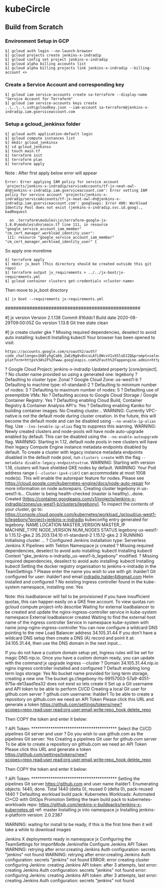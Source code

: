 # kubeCircle

## Build from Scratch

### Environment Setup in GCP
```
$] gcloud auth login --no-launch-browser
$] gcloud projects create jenkins-x-indradip
$] gcloud config set project jenkins-x-indradip
$] gcloud alpha billing accounts list
$] gcloud alpha billing projects link jenkins-x-indradip --billing-account <>
```

### Create a Service Account and corresponding key
```
$] gcloud iam service-accounts create sa-terraform --display-name "Service Account for Terraform"
$] gcloud iam service-accounts keys create ..\..\..\.ssh\gcloudkey.json --iam-account sa-terraform@jenkins-x-indradip.iam.gserviceaccount.com
```

### Setup a gcloud_jenkinsx folder
```
$] gcloud auth application-default login
$] gcloud compute instances list
$] mkdir gcloud_jenkinsx
$] cd gcloud_jenkinsx
$] touch main.tf
$] terraform init
$] terraform plan
$] terraform apply
```
Note : After first apply below error will appear
```
Error: Error applying IAM policy for service account 'projects/jenkins-x-indradip/serviceAccounts/tf-jx-neat-owl-dn@jenkins-x-indradip.iam.gserviceaccount.com': Error setting IAM policy for service account 'projects/jenkins-x-indradip/serviceAccounts/tf-jx-neat-owl-dn@jenkins-x-indradip.iam.gserviceaccount.com': googleapi: Error 400: Workload Identity Pool does not exist (jenkins-x-indradip.svc.id.goog)., badRequest

  on .terraform\modules\jx\terraform-google-jx-1.8.0\modules\dns\main.tf line 111, in resource "google_service_account_iam_member" "cm_cert_manager_workload_identity_user":
 111: resource "google_service_account_iam_member" "cm_cert_manager_workload_identity_user" {
```
So apply one moretime
```
$] terraform apply
$] mkdir jx_boot (This directory should be created outside this git repo)
$] terraform output jx_requirements > ../../jx-boot/jx-requirements.yml
$] gcloud container clusters get-credentials <cluster-name>
```
Then move to jx_boot directory
```
$] jx boot --requirements jx-requirements.yml
```





##################################################


#] jx version
Version        2.1.138
Commit         816ddc1
Build date     2020-08-29T09:00:05Z
Go version     1.13.8
Git tree state clean


#] jx create cluster gke
? Missing required dependencies, deselect to avoid auto installing: kubectl
Installing kubectl
Your browser has been opened to visit:

    https://accounts.google.com/o/oauth2/auth?code_challenge=1kWlyhgCa6b_ZwEzNg0v8ncxLAfL0WcvV1vXSloDJ2Q&prompt=select_account&code_challenge_method=S256&access_type=offline&redirect_uri=http%3A%2F%2Flocalhost%3A8085%2F&response_type=code&client_id=32555940559.apps.googleusercontent.com&scope=https%3A%2F%2Fwww.googleapis.com%2Fauth%2Fuserinfo.email+https%3A%2F%2Fwww.googleapis.com%2Fauth%2Fcloud-platform+https%3A%2F%2Fwww.googleapis.com%2Fauth%2Fappengine.admin+https%3A%2F%2Fwww.googleapis.com%2Fauth%2Fcompute+https%3A%2F%2Fwww.googleapis.com%2Fauth%2Faccounts.reauth


? Google Cloud Project: jenkins-x-indradip
Updated property [core/project].
? No cluster name provided so using a generated one: legebony
? Defaulting to cluster type: Zonal
? Google Cloud Zone: us-west1-b
? Defaulting to machine type: n1-standard-2
? Defaulting to minimum number of nodes: 3
? Defaulting to maximum number of nodes: 5
? Defaulting use of preemptible VMs: No
? Defaulting access to Google Cloud Storage / Google Container Registry: Yes
? Defaulting enabling Cloud Build, Container Registry & Container Analysis API's: Yes
? Defaulting enabling Kaniko for building container images: No
Creating cluster...
WARNING: Currently VPC-native is not the default mode during cluster creation. In the future, this will become the default mode and can be disabled using `--no-enable-ip-alias` flag. Use `--[no-]enable-ip-alias` flag to suppress this warning.
WARNING: Newly created clusters and node-pools will have node auto-upgrade enabled by default. This can be disabled using the `--no-enable-autoupgrade` flag.
WARNING: Starting in 1.12, default node pools in new clusters will have their legacy Compute Engine instance metadata endpoints disabled by default. To create a cluster with legacy instance metadata endpoints disabled in the default node pool, run `clusters create` with the flag `--metadata disable-legacy-endpoints=true`.
WARNING: Starting with version 1.18, clusters will have shielded GKE nodes by default.
WARNING: Your Pod address range (`--cluster-ipv4-cidr`) can accommodate at most 1008 node(s).
This will enable the autorepair feature for nodes. Please see https://cloud.google.com/kubernetes-engine/docs/node-auto-repair for more information on node autorepairs.
Creating cluster legebony in us-west1-b... Cluster is being health-checked (master is healthy)...done.
Created [https://container.googleapis.com/v1/projects/jenkins-x-indradip/zones/us-west1-b/clusters/legebony].
To inspect the contents of your cluster, go to: https://console.cloud.google.com/kubernetes/workload_/gcloud/us-west1-b/legebony?project=jenkins-x-indradip
kubeconfig entry generated for legebony.
NAME      LOCATION    MASTER_VERSION  MASTER_IP      MACHINE_TYPE   NODE_VERSION   NUM_NODES  STATUS
legebony  us-west1-b  1.15.12-gke.2   35.203.134.10  n1-standard-2  1.15.12-gke.2  3          RUNNING
Initialising cluster ...
? Configured Jenkins installation type: Serverless Jenkins X Pipelines with Tekton
Namespace jx created
? Missing required dependencies, deselect to avoid auto installing: kubectl
Installing kubectl
Context "gke_jenkins-x-indradip_us-west1-b_legebony" modified.
? Missing required dependencies, deselect to avoid auto installing: kubectl
Installing kubectl
Setting the docker registry organisation to jenkins-x-indradip in the TeamSettings
? Please enter the name you wish to use with git:  ihalder1
Git configured for user: ihalder1 and email indradip.halder4@gmail.com
Helm installed and configured
? No existing ingress controller found in the kube-system namespace, installing one: Yes

Note: this loadbalancer will fail to be provisioned if you have insufficient quotas, this can happen easily on a GKE free account.
To view quotas run: gcloud compute project-info describe
Waiting for external loadbalancer to be created and update the nginx-ingress-controller service in kube-system namespace
External loadbalancer created
Waiting to find the external host name of the ingress controller Service in namespace kube-system with name jxing-nginx-ingress-controller
You can now configure a wildcard DNS pointing to the new Load Balancer address 34.105.31.44
If you don't have a wildcard DNS setup then create a DNS (A) record and point it at: 34.105.31.44, then use the DNS domain in the next input...

If you do not have a custom domain setup yet, Ingress rules will be set for magic DNS nip.io.
Once you have a custom domain ready, you can update with the command jx upgrade ingress --cluster
? Domain 34.105.31.44.nip.io
nginx ingress controller installed and configured
? Default enabling long term logs storage: Yes
No bucket name provided for long term storage, creating a new one
The bucket gs://legebony-lts-99157003-57a9-4051-975a-de13aad1ea32 does not exist so lets create it
Set up a Git username and API token to be able to perform CI/CD
Creating a local Git user for github.com server
? github.com username: ihalder1
To be able to create a repository on github.com we need an API Token
Please click this URL and generate a token
https://github.com/settings/tokens/new?scopes=repo,read:user,read:org,user:email,write:repo_hook,delete_repo

Then COPY the token and enter it below:

? API Token: ****************************************
Select the CI/CD pipelines Git server and user
? Do you wish to use github.com as the pipelines Git server: Yes
Creating a pipelines Git user for github.com server
To be able to create a repository on github.com we need an API Token
Please click this URL and generate a token
https://github.com/settings/tokens/new?scopes=repo,read:user,read:org,user:email,write:repo_hook,delete_repo

Then COPY the token and enter it below:

? API Token: ****************************************
Setting the pipelines Git server https://github.com and user name ihalder1.
Enumerating objects: 1440, done.
Total 1440 (delta 0), reused 0 (delta 0), pack-reused 1440
? Defaulting workload build pack: Kubernetes Workloads: Automated CI+CD with GitOps Promotion
Setting the team build pack to kubernetes-workloads repo: https://github.com/jenkins-x-buildpacks/jenkins-x-kubernetes.git ref: master
Installing jx into namespace jx
Installing jenkins-x-platform version: 2.0.2387

WARNING: waiting for install to be ready, if this is the first time then it will take a while to download images

Jenkins X deployments ready in namespace jx
Configuring the TeamSettings for ImportMode Jenkinsfile
Configure Jenkins API Token
WARNING:
retrying after error:creating Jenkins Auth configuration: secrets "jenkins" not found
WARNING:
retrying after error:creating Jenkins Auth configuration: secrets "jenkins" not found
ERROR: error creating cluster configuring Jenkins: creating Jenkins API token: after 3 attempts, last error: creating Jenkins Auth configuration: secrets "jenkins" not found
error: configuring Jenkins: creating Jenkins API token: after 3 attempts, last error: creating Jenkins Auth configuration: secrets "jenkins" not found